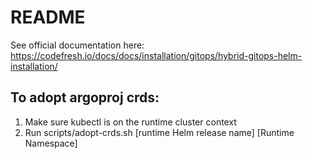 # README

See official documentation here: https://codefresh.io/docs/docs/installation/gitops/hybrid-gitops-helm-installation/


## To adopt argoproj crds:

1. Make sure kubectl is on the runtime cluster context
2. Run scripts/adopt-crds.sh  [runtime Helm release name] [Runtime Namespace]
